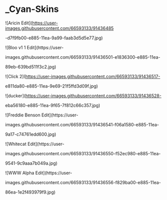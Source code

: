 # _Cyan-Skins

![Aricin Edit](https://user-images.githubusercontent.com/66593133/91436485

-d7f9fb00-e885-11ea-9a99-faab3d5d5e77.jpg)

![Bloo v1 1 Edit](https://user-

images.githubusercontent.com/66593133/91436501-e1836300-e885-11ea-

89eb-639bd511f3c2.jpg)

![Click 2](https://user-images.githubusercontent.com/66593133/91436517-

e811da80-e885-11ea-9e69-21f5ffd3d09f.jpg)

![ducker](https://user-images.githubusercontent.com/66593133/91436528-

eba56180-e885-11ea-9f65-7f812c66c357.jpg)

![Freddie Benson Edit](https://user-

images.githubusercontent.com/66593133/91436541-f06a1580-e885-11ea-

9a17-c74761edd600.jpg)

![Whitecat Edit](https://user-

images.githubusercontent.com/66593133/91436550-f52ec980-e885-11ea-

9541-9c9aaa7b049a.jpg)

![WWW Alpha Edit](https://user-

images.githubusercontent.com/66593133/91436556-f829ba00-e885-11ea-

86ea-1e2f493979f9.jpg)
